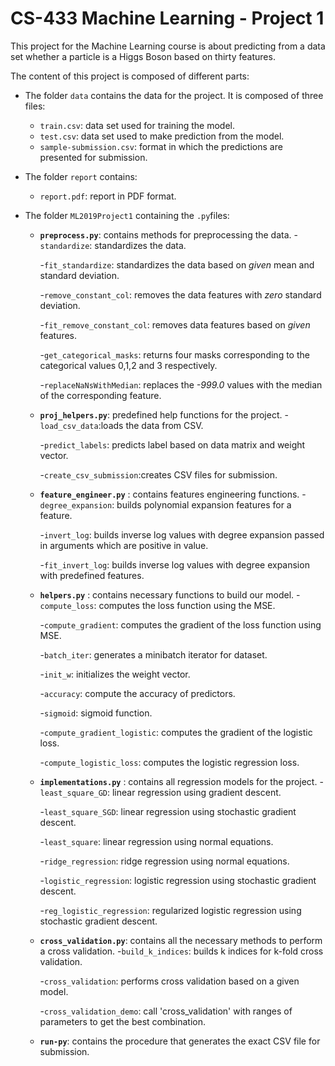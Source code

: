 # CS-433 Machine Learning - Project 1
This project for the Machine Learning course is about predicting from a data set whether a particle is a Higgs Boson based on thirty features.

The content of this project is composed of different parts:
- The folder ``data`` contains the data for the project. It is composed of three files:
   - ``train.csv``: data set used for training the model.
   - ``test.csv``: data set used to make prediction from the model.
   - ``sample-submission.csv``: format in which the predictions are presented for submission.
   
- The folder ``report`` contains:
   - ``report.pdf``: report in PDF format.
   
- The folder ``ML2019Project1`` containing the ``.py``files:
   - __``preprocess.py``__: contains methods for preprocessing the data.
        -``standardize``: standardizes the data.
         
        -``fit_standardize``: standardizes the data based on *given* mean and standard deviation. 
         
        -``remove_constant_col``: removes the data features with *zero* standard deviation.
         
        -``fit_remove_constant_col``: removes data features based on *given* features.
         
        -``get_categorical_masks``: returns four masks corresponding to the categorical values 0,1,2 and 3 respectively.
         
        -``replaceNaNsWithMedian``: replaces the *-999.0* values with the median of the corresponding feature.
         
   - __``proj_helpers.py``__: predefined help functions for the project.
        -``load_csv_data``:loads the data from CSV.
        
        -``predict_labels``: predicts label based on data matrix and weight vector.
        
        -``create_csv_submission``:creates CSV files for submission.
         
   - __``feature_engineer.py``__ : contains features engineering functions.
        -``degree_expansion``: builds polynomial expansion features for a feature.
        
        -``invert_log``: builds inverse log values with degree expansion passed in arguments which are positive in value.
        
        -``fit_invert_log``: builds inverse log values with degree expansion with predefined features.
         
   - __``helpers.py``__ : contains necessary functions to build our model.
        -``compute_loss``: computes the loss function using the MSE.
        
        -``compute_gradient``: computes the gradient of the loss function using MSE.
        
        -``batch_iter``: generates a minibatch iterator for dataset.
        
        -``init_w``: initializes the weight vector.
        
        -``accuracy``: compute the accuracy of predictors.
        
        -``sigmoid``: sigmoid function.
        
        -``compute_gradient_logistic``: computes the gradient of the logistic loss.
        
        -``compute_logistic_loss``: computes the logistic regression loss.
         
   - __``implementations.py``__ : contains all regression models for the project.
        -``least_square_GD``: linear regression using gradient descent.
        
        -``least_square_SGD``: linear regression using stochastic gradient descent.
        
        -``least_square``: linear regression using normal equations.
        
        -``ridge_regression``: ridge regression using normal equations.
        
        -``logistic_regression``: logistic regression using stochastic gradient descent.
        
        -``reg_logistic_regression``: regularized logistic regression using stochastic gradient descent.
         
   - __``cross_validation.py``__: contains all the necessary methods to perform a cross validation.
        -``build_k_indices``: builds k indices for k-fold cross validation.
        
        -``cross_validation``: performs cross validation based on a given model.
        
        -``cross_validation_demo``: call 'cross_validation' with ranges of parameters to get the best combination.
         
   - __``run-py``__: contains the procedure that generates the exact CSV file for submission.
   
